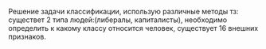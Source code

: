Решение задачи классификации, использую различные методы
тз: существет 2 типа людей:(либералы, капиталисты), необходимо определить к какому классу относится человек, существует 16 внешних признаков.

